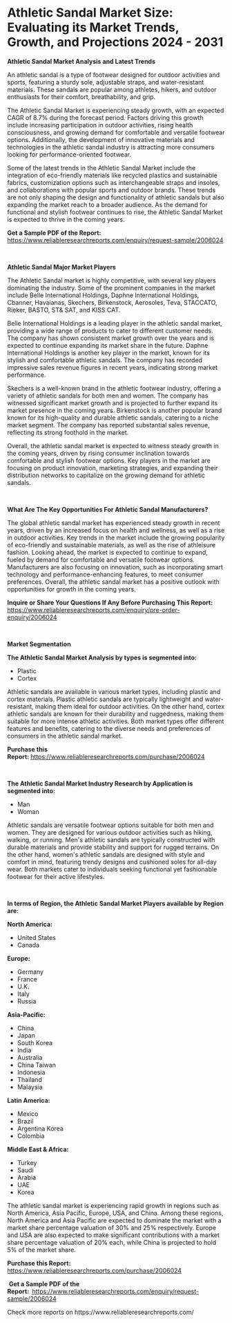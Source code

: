 <p><h1>Athletic Sandal Market Size: Evaluating its Market Trends, Growth, and Projections 2024 - 2031</h1></p><p><strong>Athletic Sandal Market Analysis and Latest Trends</strong></p>
<p><p>An athletic sandal is a type of footwear designed for outdoor activities and sports, featuring a sturdy sole, adjustable straps, and water-resistant materials. These sandals are popular among athletes, hikers, and outdoor enthusiasts for their comfort, breathability, and grip.</p><p>The Athletic Sandal Market is experiencing steady growth, with an expected CAGR of 8.7% during the forecast period. Factors driving this growth include increasing participation in outdoor activities, rising health consciousness, and growing demand for comfortable and versatile footwear options. Additionally, the development of innovative materials and technologies in the athletic sandal industry is attracting more consumers looking for performance-oriented footwear.</p><p>Some of the latest trends in the Athletic Sandal Market include the integration of eco-friendly materials like recycled plastics and sustainable fabrics, customization options such as interchangeable straps and insoles, and collaborations with popular sports and outdoor brands. These trends are not only shaping the design and functionality of athletic sandals but also expanding the market reach to a broader audience. As the demand for functional and stylish footwear continues to rise, the Athletic Sandal Market is expected to thrive in the coming years.</p></p>
<p><strong>Get a Sample PDF of the Report:&nbsp;</strong> <a href="https://www.reliableresearchreports.com/enquiry/request-sample/2006024">https://www.reliableresearchreports.com/enquiry/request-sample/2006024</a></p>
<p>&nbsp;</p>
<p><strong>Athletic Sandal Major Market Players</strong></p>
<p><p>The Athletic Sandal market is highly competitive, with several key players dominating the industry. Some of the prominent companies in the market include Belle International Holdings, Daphne International Holdings, Cbanner, Havaianas, Skechers, Birkenstock, Aerosoles, Teva, STACCATO, Rieker, BASTO, ST& SAT, and KISS CAT.</p><p>Belle International Holdings is a leading player in the athletic sandal market, providing a wide range of products to cater to different customer needs. The company has shown consistent market growth over the years and is expected to continue expanding its market share in the future. Daphne International Holdings is another key player in the market, known for its stylish and comfortable athletic sandals. The company has recorded impressive sales revenue figures in recent years, indicating strong market performance.</p><p>Skechers is a well-known brand in the athletic footwear industry, offering a variety of athletic sandals for both men and women. The company has witnessed significant market growth and is projected to further expand its market presence in the coming years. Birkenstock is another popular brand known for its high-quality and durable athletic sandals, catering to a niche market segment. The company has reported substantial sales revenue, reflecting its strong foothold in the market.</p><p>Overall, the athletic sandal market is expected to witness steady growth in the coming years, driven by rising consumer inclination towards comfortable and stylish footwear options. Key players in the market are focusing on product innovation, marketing strategies, and expanding their distribution networks to capitalize on the growing demand for athletic sandals.</p></p>
<p>&nbsp;</p>
<p><strong>What Are The Key Opportunities For Athletic Sandal Manufacturers?</strong></p>
<p><p>The global athletic sandal market has experienced steady growth in recent years, driven by an increased focus on health and wellness, as well as a rise in outdoor activities. Key trends in the market include the growing popularity of eco-friendly and sustainable materials, as well as the rise of athleisure fashion. Looking ahead, the market is expected to continue to expand, fueled by demand for comfortable and versatile footwear options. Manufacturers are also focusing on innovation, such as incorporating smart technology and performance-enhancing features, to meet consumer preferences. Overall, the athletic sandal market has a positive outlook with opportunities for growth in the coming years.</p></p>
<p><strong>Inquire or Share Your Questions If Any Before Purchasing This Report:</strong> <a href="https://www.reliableresearchreports.com/enquiry/pre-order-enquiry/2006024">https://www.reliableresearchreports.com/enquiry/pre-order-enquiry/2006024</a></p>
<p>&nbsp;</p>
<p><strong>Market Segmentation</strong></p>
<p><strong>The Athletic Sandal Market Analysis by types is segmented into:</strong></p>
<p><ul><li>Plastic</li><li>Cortex</li></ul></p>
<p><p>Athletic sandals are available in various market types, including plastic and cortex materials. Plastic athletic sandals are typically lightweight and water-resistant, making them ideal for outdoor activities. On the other hand, cortex athletic sandals are known for their durability and ruggedness, making them suitable for more intense athletic activities. Both market types offer different features and benefits, catering to the diverse needs and preferences of consumers in the athletic sandal market.</p></p>
<p><strong>Purchase this Report:&nbsp;</strong><a href="https://www.reliableresearchreports.com/purchase/2006024">https://www.reliableresearchreports.com/purchase/2006024</a></p>
<p>&nbsp;</p>
<p><strong>The Athletic Sandal Market Industry Research by Application is segmented into:</strong></p>
<p><ul><li>Man</li><li>Woman</li></ul></p>
<p><p>Athletic sandals are versatile footwear options suitable for both men and women. They are designed for various outdoor activities such as hiking, walking, or running. Men's athletic sandals are typically constructed with durable materials and provide stability and support for rugged terrains. On the other hand, women's athletic sandals are designed with style and comfort in mind, featuring trendy designs and cushioned soles for all-day wear. Both markets cater to individuals seeking functional yet fashionable footwear for their active lifestyles.</p></p>
<p>&nbsp;</p>
<p><strong>In terms of Region, the Athletic Sandal Market Players available by Region are:</strong></p>
<p>
    <p> <strong> North America: </strong>
        <ul>
            <li>United States</li>
            <li>Canada</li>
        </ul>
        </p> 
    <p> <strong> Europe: </strong>
        <ul>
            <li>Germany</li>
            <li>France</li>
            <li>U.K.</li>
            <li>Italy</li>
            <li>Russia</li>
        </ul>
        </p> 
    <p> <strong> Asia-Pacific: </strong>
        <ul>
            <li>China</li>
            <li>Japan</li>
            <li>South Korea</li>
            <li>India</li>
            <li>Australia</li>
            <li>China Taiwan</li>
            <li>Indonesia</li>
            <li>Thailand</li>
            <li>Malaysia</li>
        </ul>
        </p> 
    <p> <strong> Latin America: </strong>
        <ul>
            <li>Mexico</li>
            <li>Brazil</li>
            <li>Argentina Korea</li>
            <li>Colombia</li>
        </ul>
        </p> 
    <p> <strong> Middle East & Africa: </strong>
        <ul>
            <li>Turkey</li>
            <li>Saudi</li>
            <li>Arabia</li>
            <li>UAE</li>
            <li>Korea</li>
        </ul>
    </p>
    </p>
<p><p>The athletic sandal market is experiencing rapid growth in regions such as North America, Asia Pacific, Europe, USA, and China. Among these regions, North America and Asia Pacific are expected to dominate the market with a market share percentage valuation of 30% and 25% respectively. Europe and USA are also expected to make significant contributions with a market share percentage valuation of 20% each, while China is projected to hold 5% of the market share.</p></p>
<p><strong>Purchase this Report: </strong><a href="https://www.reliableresearchreports.com/purchase/2006024">https://www.reliableresearchreports.com/purchase/2006024</a></p>
<p>&nbsp;<strong>Get a Sample PDF of the Report:&nbsp;&nbsp;</strong><a href="https://www.reliableresearchreports.com/enquiry/request-sample/2006024">https://www.reliableresearchreports.com/enquiry/request-sample/2006024</a></p>
<p><strong></strong></p>
<p>Check more reports on https://www.reliableresearchreports.com/</p>
